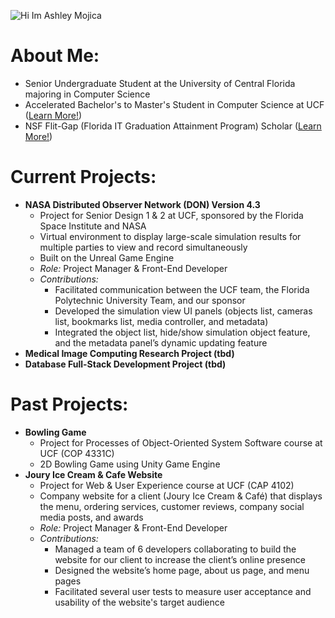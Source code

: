 ![Hi Im Ashley Mojica](https://github.com/ashley-m0/ashley-m0/assets/84351491/9e167a1d-a23e-45cc-8aea-a13c636b5417)

# About Me:
* Senior Undergraduate Student at the University of Central Florida majoring in Computer Science
* Accelerated Bachelor's to Master's Student in Computer Science at UCF ([Learn More!](https://www.ucf.edu/degree/computer-science-ms/accelerated-bs-to-ms/))
* NSF Flit-Gap (Florida IT Graduation Attainment Program) Scholar ([Learn More!](https://flit-gap.org/))


# Current Projects:
* __NASA Distributed Observer Network (DON) Version 4.3__
  * Project for Senior Design 1 & 2 at UCF, sponsored by the Florida Space Institute and NASA
  * Virtual environment to display large-scale simulation results for multiple parties to view and record simultaneously
  * Built on the Unreal Game Engine
  * *Role:* Project Manager & Front-End Developer
  * *Contributions:*
    * Facilitated communication between the UCF team, the Florida Polytechnic University Team, and our sponsor
    * Developed the simulation view UI panels (objects list, cameras list, bookmarks list, media controller, and metadata)
    * Integrated the object list,  hide/show simulation object feature, and the metadata panel’s dynamic updating feature
* __Medical Image Computing Research Project (tbd)__
* __Database Full-Stack Development Project (tbd)__

# Past Projects:
* __Bowling Game__
  * Project for Processes of Object-Oriented System Software course at UCF (COP 4331C)
  * 2D Bowling Game using Unity Game Engine
* __Joury Ice Cream & Cafe Website__
  * Project for Web & User Experience course at UCF (CAP 4102)
  * Company website for a client (Joury Ice Cream & Café) that displays the menu, ordering services, customer reviews, company social media posts, and awards
  * *Role:* Project Manager & Front-End Developer
  * *Contributions:*
    * Managed a team of 6 developers collaborating to build the website for our client to increase the client’s online presence
    *	Designed the website’s home page, about us page, and menu pages
    *	Facilitated several user tests to measure user acceptance and usability of the website's target audience


